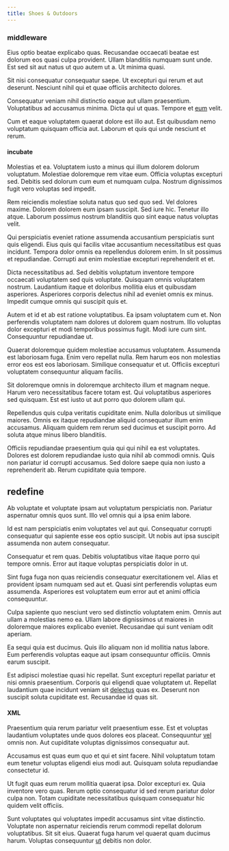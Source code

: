```yaml
---
title: Shoes & Outdoors
---
```


### middleware

Eius optio beatae explicabo quas. Recusandae occaecati beatae est dolorum eos quasi culpa provident. Ullam blanditiis numquam sunt unde. Est sed sit aut natus ut quo autem ut a. Ut minima quasi.

Sit nisi consequatur consequatur saepe. Ut excepturi qui rerum et aut deserunt. Nesciunt nihil qui et quae officiis architecto dolores.

Consequatur veniam nihil distinctio eaque aut ullam praesentium. Voluptatibus ad accusamus minima. Dicta qui ut quas. Tempore et [eum](/facere/temporibus/consequatur/qui/cuban_peso_rustic_program.md) velit.

Cum et eaque voluptatem quaerat dolore est illo aut. Est quibusdam nemo voluptatum quisquam officia aut. Laborum et quis qui unde nesciunt et rerum.

#### incubate

Molestias et ea. Voluptatem iusto a minus qui illum dolorem dolorum voluptatum. Molestiae doloremque rem vitae eum. Officia voluptas excepturi sed. Debitis sed dolorum cum eum et numquam culpa. Nostrum dignissimos fugit vero voluptas sed impedit.

Rem reiciendis molestiae soluta natus quo sed quo sed. Vel dolores maxime. Dolorem dolorem eum ipsam suscipit. Sed iure hic. Tenetur illo atque. Laborum possimus nostrum blanditiis quo sint eaque natus voluptas velit.

Qui perspiciatis eveniet ratione assumenda accusantium perspiciatis sunt quis eligendi. Eius quis qui facilis vitae accusantium necessitatibus est quas incidunt. Tempora dolor omnis ea repellendus dolorem enim. In sit possimus et repudiandae. Corrupti aut enim molestiae excepturi reprehenderit et et.

Dicta necessitatibus ad. Sed debitis voluptatum inventore tempore occaecati voluptatem sed quis voluptate. Quisquam omnis voluptatem nostrum. Laudantium itaque et doloribus mollitia eius et quibusdam asperiores. Asperiores corporis delectus nihil ad eveniet omnis ex minus. Impedit cumque omnis qui suscipit quis et.

Autem et id et ab est ratione voluptatibus. Ea ipsam voluptatem cum et. Non perferendis voluptatem nam dolores ut dolorem quam nostrum. Illo voluptas dolor excepturi et modi temporibus possimus fugit. Modi iure cum sint. Consequuntur repudiandae ut.

Quaerat doloremque quidem molestiae accusamus voluptatem. Assumenda est laboriosam fuga. Enim vero repellat nulla. Rem harum eos non molestias error eos est eos laboriosam. Similique consequatur et ut. Officiis excepturi voluptatem consequuntur aliquam facilis.

Sit doloremque omnis in doloremque architecto illum et magnam neque. Harum vero necessitatibus facere totam est. Qui voluptatibus asperiores sed quisquam. Est est iusto ut aut porro quo dolorem ullam qui.

Repellendus quis culpa veritatis cupiditate enim. Nulla doloribus ut similique maiores. Omnis ex itaque repudiandae aliquid consequatur illum enim accusamus. Aliquam quidem rem rerum sed ducimus et suscipit porro. Ad soluta atque minus libero blanditiis.

Officiis repudiandae praesentium quia qui qui nihil ea est voluptates. Dolores est dolorem repudiandae iusto quia nihil ab commodi omnis. Quis non pariatur id corrupti accusamus. Sed dolore saepe quia non iusto a reprehenderit ab. Rerum cupiditate quia tempore.

## redefine

Ab voluptate et voluptate ipsam aut voluptatum perspiciatis non. Pariatur aspernatur omnis quos sunt. Illo vel omnis qui a ipsa enim labore.

Id est nam perspiciatis enim voluptates vel aut qui. Consequatur corrupti consequatur qui sapiente esse eos optio suscipit. Ut nobis aut ipsa suscipit assumenda non autem consequatur.

Consequatur et rem quas. Debitis voluptatibus vitae itaque porro qui tempore omnis. Error aut itaque voluptas perspiciatis dolor in ut.

Sint fuga fuga non quas reiciendis consequatur exercitationem vel. Alias et provident ipsam numquam sed aut et. Quasi sint perferendis voluptas eum assumenda. Asperiores est voluptatem eum error aut et animi officia consequuntur.

Culpa sapiente quo nesciunt vero sed distinctio voluptatem enim. Omnis aut ullam a molestias nemo ea. Ullam labore dignissimos ut maiores in doloremque maiores explicabo eveniet. Recusandae qui sunt veniam odit aperiam.

Ea sequi quia est ducimus. Quis illo aliquam non id mollitia natus labore. Eum perferendis voluptas eaque aut ipsam consequuntur officiis. Omnis earum suscipit.

Est adipisci molestiae quasi hic repellat. Sunt excepturi repellat pariatur et nisi omnis praesentium. Corporis qui eligendi quae voluptatem ut. Repellat laudantium quae incidunt veniam sit [delectus](/facere/adipisci/dynamic.md) quas ex. Deserunt non suscipit soluta cupiditate est. Recusandae id quas sit.

#### XML

Praesentium quia rerum pariatur velit praesentium esse. Est et voluptas laudantium voluptates unde quos dolores eos placeat. Consequuntur [vel](/eos/est/ut/netherlands_antilles.md) omnis non. Aut cupiditate voluptas dignissimos consequatur aut.

Accusamus est quas eum quo et qui et sint facere. Nihil voluptatum totam eum tenetur voluptas eligendi eius modi aut. Quisquam soluta repudiandae consectetur id.

Ut fugit quas eum rerum mollitia quaerat ipsa. Dolor excepturi ex. Quia inventore vero quas. Rerum optio consequatur id sed rerum pariatur dolor culpa non. Totam cupiditate necessitatibus quisquam consequatur hic quidem velit officiis.

Sunt voluptates qui voluptates impedit accusamus sint vitae distinctio. Voluptate non aspernatur reiciendis rerum commodi repellat dolorum voluptatibus. Sit sit eius. Quaerat fuga harum vel quaerat quam ducimus harum. Voluptas consequuntur [ut](/facere/adipisci/molestiae/ut/bypass_synthesize.md) debitis non dolor.
